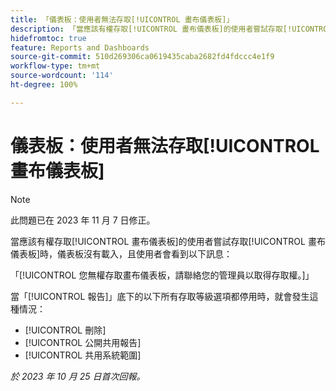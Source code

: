 ```yaml
---
title: 「儀表板：使用者無法存取[!UICONTROL 畫布儀表板]」
description: 「當應該有權存取[!UICONTROL 畫布儀表板]的使用者嘗試存取[!UICONTROL 畫布儀表板]時，儀表板沒有載入，且使用者會看到一則訊息。」
hidefromtoc: true
feature: Reports and Dashboards
source-git-commit: 510d269306ca0619435caba2682fd4fdccc4e1f9
workflow-type: tm+mt
source-wordcount: '114'
ht-degree: 100%

---
```



# 儀表板：使用者無法存取[!UICONTROL 畫布儀表板]

>[!NOTE]
>
>此問題已在 2023 年 11 月 7 日修正。

當應該有權存取[!UICONTROL 畫布儀表板]的使用者嘗試存取[!UICONTROL 畫布儀表板]時，儀表板沒有載入，且使用者會看到以下訊息：

「[!UICONTROL 您無權存取畫布儀表板，請聯絡您的管理員以取得存取權。]」

當「[!UICONTROL 報告]」底下的以下所有存取等級選項都停用時，就會發生這種情況：

* [!UICONTROL 刪除]
* [!UICONTROL 公開共用報告]
* [!UICONTROL 共用系統範圍]

_於 2023 年 10 月 25 日首次回報。_
